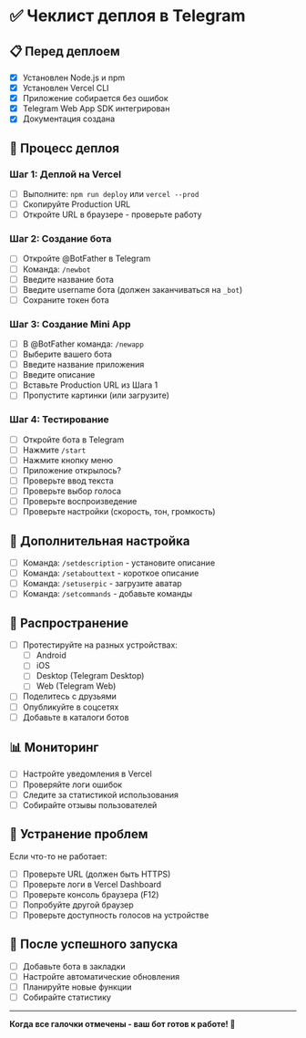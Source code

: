 # ✅ Чеклист деплоя в Telegram

## 📋 Перед деплоем

- [x] Установлен Node.js и npm
- [x] Установлен Vercel CLI
- [x] Приложение собирается без ошибок
- [x] Telegram Web App SDK интегрирован
- [x] Документация создана

## 🚀 Процесс деплоя

### Шаг 1: Деплой на Vercel
- [ ] Выполните: `npm run deploy` или `vercel --prod`
- [ ] Скопируйте Production URL
- [ ] Откройте URL в браузере - проверьте работу

### Шаг 2: Создание бота
- [ ] Откройте @BotFather в Telegram
- [ ] Команда: `/newbot`
- [ ] Введите название бота
- [ ] Введите username бота (должен заканчиваться на `_bot`)
- [ ] Сохраните токен бота

### Шаг 3: Создание Mini App
- [ ] В @BotFather команда: `/newapp`
- [ ] Выберите вашего бота
- [ ] Введите название приложения
- [ ] Введите описание
- [ ] Вставьте Production URL из Шага 1
- [ ] Пропустите картинки (или загрузите)

### Шаг 4: Тестирование
- [ ] Откройте бота в Telegram
- [ ] Нажмите `/start`
- [ ] Нажмите кнопку меню
- [ ] Приложение открылось?
- [ ] Проверьте ввод текста
- [ ] Проверьте выбор голоса
- [ ] Проверьте воспроизведение
- [ ] Проверьте настройки (скорость, тон, громкость)

## 🎨 Дополнительная настройка

- [ ] Команда: `/setdescription` - установите описание
- [ ] Команда: `/setabouttext` - короткое описание
- [ ] Команда: `/setuserpic` - загрузите аватар
- [ ] Команда: `/setcommands` - добавьте команды

## 📱 Распространение

- [ ] Протестируйте на разных устройствах:
  - [ ] Android
  - [ ] iOS
  - [ ] Desktop (Telegram Desktop)
  - [ ] Web (Telegram Web)
- [ ] Поделитесь с друзьями
- [ ] Опубликуйте в соцсетях
- [ ] Добавьте в каталоги ботов

## 📊 Мониторинг

- [ ] Настройте уведомления в Vercel
- [ ] Проверяйте логи ошибок
- [ ] Следите за статистикой использования
- [ ] Собирайте отзывы пользователей

## 🐛 Устранение проблем

Если что-то не работает:

- [ ] Проверьте URL (должен быть HTTPS)
- [ ] Проверьте логи в Vercel Dashboard
- [ ] Проверьте консоль браузера (F12)
- [ ] Попробуйте другой браузер
- [ ] Проверьте доступность голосов на устройстве

## 🎉 После успешного запуска

- [ ] Добавьте бота в закладки
- [ ] Настройте автоматические обновления
- [ ] Планируйте новые функции
- [ ] Собирайте статистику

---

**Когда все галочки отмечены - ваш бот готов к работе! 🚀**
